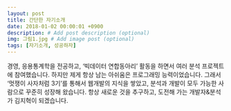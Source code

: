 ```yaml
---
layout: post
title: 간단한 자기소개
date: 2018-01-02 00:00:01 +0900
description: # Add post description (optional)
img: 그림1.jpg # Add image post (optional)
tags: [자기소개, 성공하자]
---
```

경영, 응용통계학을 전공하고, ‘빅데이터 연합동아리’ 활동을 하면서 여러 분석 프로젝트에 참여했습니다. 하지만 제게 항상 남는 아쉬움은 프로그래밍 능력이었습니다. 그래서 ‘멋쟁이 사자처럼 3기’를 통해서 웹개발의 지식을 쌓았고, 분석과 개발이 모두 가능한 사람으로 꾸준히 성장해 왔습니다. 항상 새로운 것을 추구하고, 도전해 가는 개발자&분석가 김지혁이 되겠습니다.
